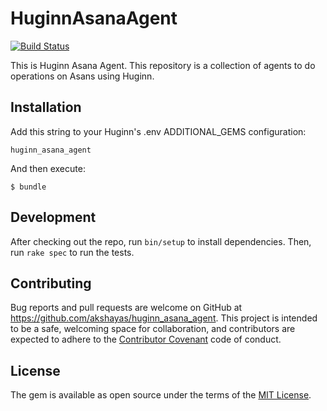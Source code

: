 # HuginnAsanaAgent

[![Build Status](https://travis-ci.com/akshayas/huginn_asana_agent.svg?token=CHtFMrvvbzYwu91xZnbc&branch=master)](https://travis-ci.com/akshayas/huginn_asana_agent)

This is Huginn Asana Agent. This repository is a collection of agents to do operations on Asans using Huginn.

## Installation

Add this string to your Huginn's .env ADDITIONAL_GEMS configuration:

    huginn_asana_agent
And then execute:

    $ bundle

## Development

After checking out the repo, run `bin/setup` to install dependencies. Then, run `rake spec` to run the tests.

## Contributing

Bug reports and pull requests are welcome on GitHub at https://github.com/akshayas/huginn_asana_agent. This project is intended to be a safe, welcoming space for collaboration, and contributors are expected to adhere to the [Contributor Covenant](http://contributor-covenant.org) code of conduct.

## License

The gem is available as open source under the terms of the [MIT License](https://opensource.org/licenses/MIT).

